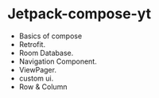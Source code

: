 # Jetpack-compose-yt

- Basics of compose
- Retrofit.
- Room Database.
- Navigation Component.
- ViewPager.
- custom ui.
- Row & Column
